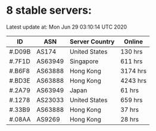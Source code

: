 # 8 stable servers:

Latest update at: Mon Jun 29 03:10:14 UTC 2020

| ID | ASN | Server Country | Online |
| -- | --- | -------------- | ------ |
| #.D09B | AS174 | United States | 130 hrs |
| #.7F1D | AS63949 | Singapore | 611 hrs |
| #.B6F8 | AS63888 | Hong Kong | 3174 hrs |
| #.BD3E | AS63888 | Hong Kong | 4243 hrs |
| #.2A79 | AS63949 | Japan | 61 hrs |
| #.1278 | AS23033 | United States | 659 hrs |
| #.33B9 | AS63888 | Hong Kong | 37 hrs |
| #.08AA | AS9269 | Hong Kong | 28 hrs |

